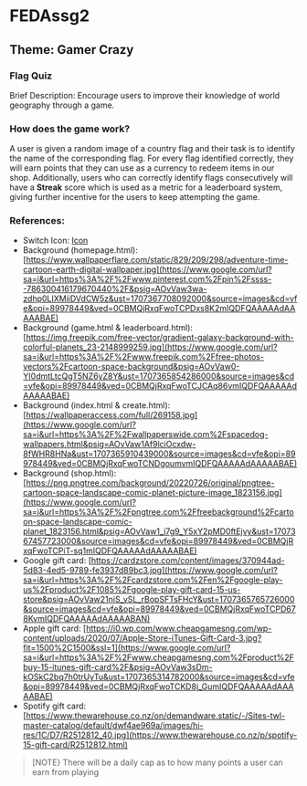 # FEDAssg2

## Theme: Gamer Crazy

### Flag Quiz
Brief Description:
Encourage users to improve their knowledge of world geography through a game.
### How does the game work?
A user is given a random image of a country flag and their task is to identify the name of the corresponding flag.
For every flag identified correctly, they will earn points that they can use as a currency to redeem items in our shop. Additionally,
users who can correctly identify flags consecutively will have a **Streak** score which is used as a metric for a leaderboard
system, giving further incentive for the users to keep attempting the game.

### References:
- Switch Icon: [Icon](https://www.flaticon.com/free-icon/off-button_5683501?term=switch&page=1&position=6&origin=tag&related_id=5683501)
- Background (homepage.html): [https://www.wallpaperflare.com/static/829/209/298/adventure-time-cartoon-earth-digital-wallpaper.jpg](https://www.google.com/url?sa=i&url=https%3A%2F%2Fwww.pinterest.com%2Fpin%2Fssss--786300416179670440%2F&psig=AOvVaw3wa-zdhp0LIXMiiDVdCW5z&ust=1707367708092000&source=images&cd=vfe&opi=89978449&ved=0CBMQjRxqFwoTCPDxs8K2mIQDFQAAAAAdAAAAABAE)
- Background (game.html & leaderboard.html): [https://img.freepik.com/free-vector/gradient-galaxy-background-with-colorful-planets_23-2148999259.jpg](https://www.google.com/url?sa=i&url=https%3A%2F%2Fwww.freepik.com%2Ffree-photos-vectors%2Fcartoon-space-background&psig=AOvVaw0-YI0dmtLtcQgT5NZ6yZ8Y&ust=1707365854286000&source=images&cd=vfe&opi=89978449&ved=0CBMQjRxqFwoTCJCAq86vmIQDFQAAAAAdAAAAABAE)
- Background (index.html & create.html): [https://wallpaperaccess.com/full/269158.jpg](https://www.google.com/url?sa=i&url=https%3A%2F%2Fwallpaperswide.com%2Fspacedog-wallpapers.html&psig=AOvVaw1Af9lciOcxdw-8fWHR8HNa&ust=1707365910439000&source=images&cd=vfe&opi=89978449&ved=0CBMQjRxqFwoTCNDgoumvmIQDFQAAAAAdAAAAABAE)
- Background (shop.html): [https://png.pngtree.com/background/20220726/original/pngtree-cartoon-space-landscape-comic-planet-picture-image_1823156.jpg](https://www.google.com/url?sa=i&url=https%3A%2F%2Fpngtree.com%2Ffreebackground%2Fcartoon-space-landscape-comic-planet_1823156.html&psig=AOvVaw1_i7g9_Y5xY2pMD0ftEjvy&ust=1707367457723000&source=images&cd=vfe&opi=89978449&ved=0CBMQjRxqFwoTCPiT-sq1mIQDFQAAAAAdAAAAABAE)
- Google gift card: [https://cardzstore.com/content/images/370944ad-5d83-4ed5-9789-fe3937d89bc3.jpg](https://www.google.com/url?sa=i&url=https%3A%2F%2Fcardzstore.com%2Fen%2Fgoogle-play-us%2Fproduct%2F1085%2Fgoogle-play-gift-card-15-us-store&psig=AOvVaw21niS_vSL_rBopSFTsFHcY&ust=1707365765726000&source=images&cd=vfe&opi=89978449&ved=0CBMQjRxqFwoTCPD678KvmIQDFQAAAAAdAAAAABAN)
- Apple gift card: [https://i0.wp.com/www.cheapgamesng.com/wp-content/uploads/2020/07/Apple-Store-iTunes-Gift-Card-3.jpg?fit=1500%2C1500&ssl=1](https://www.google.com/url?sa=i&url=https%3A%2F%2Fwww.cheapgamesng.com%2Fproduct%2Fbuy-15-itunes-gift-card%2F&psig=AOvVaw3sDm-kOSkC2bq7h0trUyTu&ust=1707365314782000&source=images&cd=vfe&opi=89978449&ved=0CBMQjRxqFwoTCKD8j_GumIQDFQAAAAAdAAAAABAE)
- Spotify gift card: [https://www.thewarehouse.co.nz/on/demandware.static/-/Sites-twl-master-catalog/default/dwf4ae969a/images/hi-res/1C/D7/R2512812_40.jpg](https://www.thewarehouse.co.nz/p/spotify-15-gift-card/R2512812.html)
> [NOTE}
> There will be a daily cap as to how many points a user can earn from playing


